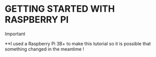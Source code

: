 # GETTING STARTED WITH RASPBERRY PI

> [!IMPORTANT]
> **I used a Raspberry Pi 3B+ to make this tutorial so it is possible that something changed in the meantime !
